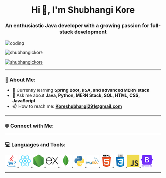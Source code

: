 <h1 align="center">Hi 👋, I'm Shubhangi Kore</h1>
<h3 align="center">An enthusiastic Java developer with a growing passion for full-stack development</h3>

<img src="https://img.freepik.com/free-vector/programmer-working-with-php_52683-22998.jpg?w=740&t=st=1696156830~exp=1696157430~hmac=c633cde2e00b0a578d0c16095ad11e3fb67acb4c25155812aefcb5f9c5c26ce5" alt="coding" align="center">

<p align="left"> <img src="https://komarev.com/ghpvc/?username=shubhangickore&label=Profile%20views&color=0e75b6&style=flat" alt="shubhangickore" /> </p>

<p align="left"> <a href="https://github.com/ryo-ma/github-profile-trophy"><img src="https://github-profile-trophy.vercel.app/?username=shubhangickore" alt="shubhangickore" /></a> </p>

---

### 🧠 About Me:

- 🌱 Currently learning **Spring Boot, DSA, and advanced MERN stack**
- 💬 Ask me about **Java, Python, MERN Stack, SQL, HTML, CSS, JavaScript**
- 📫 How to reach me: **Koreshubhangi291@gmail.com**

---

### 🌐 Connect with Me:

<!-- Add social links here if available -->

---

### 💻 Languages and Tools:

<p align="left">
  <a href="https://www.java.com" target="_blank"> <img src="https://raw.githubusercontent.com/devicons/devicon/master/icons/java/java-original.svg" width="40" height="40"/> </a>
  <a href="https://reactjs.org/" target="_blank"> <img src="https://raw.githubusercontent.com/devicons/devicon/master/icons/react/react-original.svg" width="40" height="40"/> </a>
  <a href="https://nodejs.org" target="_blank"> <img src="https://raw.githubusercontent.com/devicons/devicon/master/icons/nodejs/nodejs-original.svg" width="40" height="40"/> </a>
  <a href="https://expressjs.com" target="_blank"> <img src="https://raw.githubusercontent.com/devicons/devicon/master/icons/express/express-original.svg" width="40" height="40"/> </a>
  <a href="https://www.mongodb.com/" target="_blank"> <img src="https://raw.githubusercontent.com/devicons/devicon/master/icons/mongodb/mongodb-original.svg" width="40" height="40"/> </a>
  <a href="https://www.python.org" target="_blank"> <img src="https://raw.githubusercontent.com/devicons/devicon/master/icons/python/python-original.svg" width="40" height="40"/> </a>
  <a href="https://www.mysql.com/" target="_blank"> <img src="https://raw.githubusercontent.com/devicons/devicon/master/icons/mysql/mysql-original-wordmark.svg" width="40" height="40"/> </a>
  <a href="https://www.w3schools.com/html/" target="_blank"> <img src="https://raw.githubusercontent.com/devicons/devicon/master/icons/html5/html5-original-wordmark.svg" width="40" height="40"/> </a>
  <a href="https://developer.mozilla.org/en-US/docs/Web/CSS" target="_blank"> <img src="https://raw.githubusercontent.com/devicons/devicon/master/icons/css3/css3-original-wordmark.svg" width="40" height="40"/> </a>
  <a href="https://developer.mozilla.org/en-US/docs/Web/JavaScript" target="_blank"> <img src="https://raw.githubusercontent.com/devicons/devicon/master/icons/javascript/javascript-original.svg" width="40" height="40"/> </a>
  <a href="https://getbootstrap.com" target="_blank"> <img src="https://raw.githubusercontent.com/devicons/devicon/master/icons/bootstrap/bootstrap-plain-wordmark.svg" width="40" height="40"/> </a>
</p>

---

